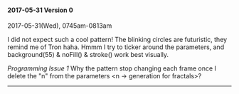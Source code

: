 #### 2017-05-31 Version 0 
2017-05-31(Wed), 0745am-0813am

I did not expect such a cool pattern! The blinking circles are futuristic, they remind me of Tron haha.
Hmmm I try to ticker around the parameters, and background(55) & noFill() & stroke(<random colors>) work best visually.

_Programming Issue 1_
Why the pattern stop changing each frame once I delete the "n" from the parameters <n -> generation for fractals>?
***
